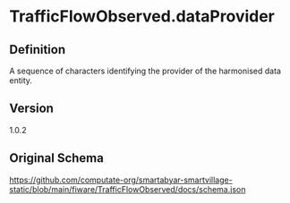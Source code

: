 # TrafficFlowObserved.dataProvider

## Definition
A sequence of characters identifying the provider of the harmonised data entity.

## Version
1.0.2

## Original Schema
https://github.com/computate-org/smartabyar-smartvillage-static/blob/main/fiware/TrafficFlowObserved/docs/schema.json
